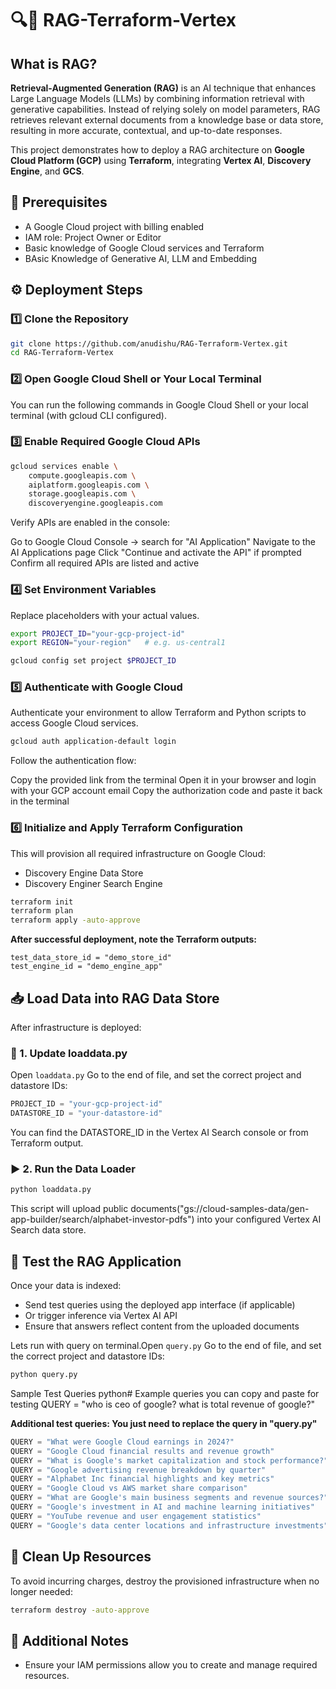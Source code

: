 # 🔍🤖 RAG-Terraform-Vertex

## What is RAG?

**Retrieval-Augmented Generation (RAG)** is an AI technique that enhances Large Language Models (LLMs) by combining information retrieval with generative capabilities. Instead of relying solely on model parameters, RAG retrieves relevant external documents from a knowledge base or data store, resulting in more accurate, contextual, and up-to-date responses.

This project demonstrates how to deploy a RAG architecture on **Google Cloud Platform (GCP)** using **Terraform**, integrating **Vertex AI**, **Discovery Engine**, and **GCS**.

## 🚀 Prerequisites

* A Google Cloud project with billing enabled
* IAM role: Project Owner or Editor
* Basic knowledge of Google Cloud services and Terraform
* BAsic Knowledge of Generative AI, LLM and Embedding

## ⚙️ Deployment Steps

### 1️⃣ Clone the Repository

```bash
git clone https://github.com/anudishu/RAG-Terraform-Vertex.git
cd RAG-Terraform-Vertex
```

### 2️⃣ Open Google Cloud Shell or Your Local Terminal

You can run the following commands in Google Cloud Shell or your local terminal (with gcloud CLI configured).

### 3️⃣ Enable Required Google Cloud APIs

```bash
gcloud services enable \
    compute.googleapis.com \
    aiplatform.googleapis.com \
    storage.googleapis.com \
    discoveryengine.googleapis.com
```
Verify APIs are enabled in the console:

Go to Google Cloud Console → search for "AI Application"
Navigate to the AI Applications page
Click "Continue and activate the API" if prompted
Confirm all required APIs are listed and active

### 4️⃣ Set Environment Variables

Replace placeholders with your actual values.

```bash
export PROJECT_ID="your-gcp-project-id"
export REGION="your-region"   # e.g. us-central1

gcloud config set project $PROJECT_ID
```

### 5️⃣ Authenticate with Google Cloud

Authenticate your environment to allow Terraform and Python scripts to access Google Cloud services.

```bash
gcloud auth application-default login
```
Follow the authentication flow:

Copy the provided link from the terminal
Open it in your browser and login with your GCP account email
Copy the authorization code and paste it back in the terminal

### 6️⃣ Initialize and Apply Terraform Configuration

This will provision all required infrastructure on Google Cloud:

* Discovery Engine Data Store
* Discovery Enginer Search Engine

```bash
terraform init
terraform plan
terraform apply -auto-approve
```
**After successful deployment, note the Terraform outputs:**
```
test_data_store_id = "demo_store_id"
test_engine_id = "demo_engine_app"
```

## 📥 Load Data into RAG Data Store

After infrastructure is deployed:

### 🔧 1. Update loaddata.py

Open `loaddata.py` Go to the end of file, and set the correct project and datastore IDs:

```python
PROJECT_ID = "your-gcp-project-id"
DATASTORE_ID = "your-datastore-id"
```

You can find the DATASTORE_ID in the Vertex AI Search console or from Terraform output.

### ▶️ 2. Run the Data Loader

```bash
python loaddata.py
```

This script will upload public documents("gs://cloud-samples-data/gen-app-builder/search/alphabet-investor-pdfs")  into your configured Vertex AI Search data store.

## 🧪 Test the RAG Application

Once your data is indexed:

* Send test queries using the deployed app interface (if applicable)
* Or trigger inference via Vertex AI API
* Ensure that answers reflect content from the uploaded documents

Lets run with query on terminal.Open `query.py` Go to the end of file, and set the correct project and datastore IDs:

```bash
python query.py
```

Sample Test Queries
python# Example queries you can copy and paste for testing
QUERY = "who is ceo of google? what is total revenue of google?"

**Additional test queries: You just need to replace the query in "query.py"**

```python
QUERY = "What were Google Cloud earnings in 2024?"
QUERY = "Google Cloud financial results and revenue growth"
QUERY = "What is Google's market capitalization and stock performance?"
QUERY = "Google advertising revenue breakdown by quarter"
QUERY = "Alphabet Inc financial highlights and key metrics"
QUERY = "Google Cloud vs AWS market share comparison"
QUERY = "What are Google's main business segments and revenue sources?"
QUERY = "Google's investment in AI and machine learning initiatives"
QUERY = "YouTube revenue and user engagement statistics"
QUERY = "Google's data center locations and infrastructure investments"
```

## 🧹 Clean Up Resources

To avoid incurring charges, destroy the provisioned infrastructure when no longer needed:

```bash
terraform destroy -auto-approve
```

## 📌 Additional Notes

* Ensure your IAM permissions allow you to create and manage required resources.
